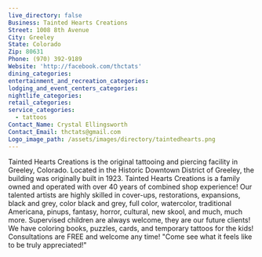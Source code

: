 ```yaml
---
live_directory: false
Business: Tainted Hearts Creations
Street: 1008 8th Avenue
City: Greeley
State: Colorado
Zip: 80631
Phone: (970) 392-9189
Website: 'http://facebook.com/thctats'
dining_categories:
entertainment_and_recreation_categories:
lodging_and_event_centers_categories:
nightlife_categories:
retail_categories:
service_categories:
  - tattoos
Contact_Name: Crystal Ellingsworth
Contact_Email: thctats@gmail.com
Logo_image_path: /assets/images/directory/taintedhearts.png
---
```



Tainted Hearts Creations is the original tattooing and piercing facility in Greeley, Colorado. Located in the Historic Downtown District of Greeley, the building was originally built in 1923. Tainted Hearts Creations is a family owned and operated with over 40 years of combined shop experience! Our talented artists are highly skilled in cover-ups, restorations, expansions, black and grey, color black and grey, full color, watercolor, traditional Americana, pinups, fantasy, horror, cultural, new skool, and much, much more. Supervised children are always welcome, they are our future clients! We have coloring books, puzzles, cards, and temporary tattoos for the kids! Consultations are FREE and welcome any time! "Come see what it feels like to be truly appreciated!"